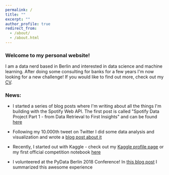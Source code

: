 ```yaml
---
permalink: /
title: ""
excerpt: ""
author_profile: true
redirect_from: 
  - /about/
  - /about.html
---
```


### Welcome to my personal website!

I am a data nerd based in Berlin and interested in data science and machine learning. After doing some consulting for banks for a few years I'm now looking for a new challenge! If you would like to find out more, check out my [CV](https://drive.google.com/open?id=1RrQ8oCcvxQQVsmNG_qkfe0MkuVqxEjEC).

### News:

- I started a series of blog posts where I'm writing about all the things I'm building with the Spotify Web API. The first post is called "Spotify Data Project Part 1 - from Data Retrieval to First Insights" and can be found [here](https://tgel0.github.io/blog/spotify-data-project-part-1-from-data-retrieval-to-first-insights/)

- Following my 10.000th tweet on Twitter I did some data analysis and visualization and wrote a [blog post about it](https://tgel0.github.io/blog/10-visualizations/)

- Recently, I started out with Kaggle - check out my [Kaggle profile page](https://www.kaggle.com/tomigelo) or my first official competition notebook [here](https://github.com/tgel0/data-science-portfolio/blob/master/Notebooks/KaggleSantanderValuePrediction.ipynb)

- I volunteered at the PyData Berlin 2018 Conference! In [this blog post](https://tgel0.github.io/blog/pydata-berlin-2018/) I summarized this awesome experience
